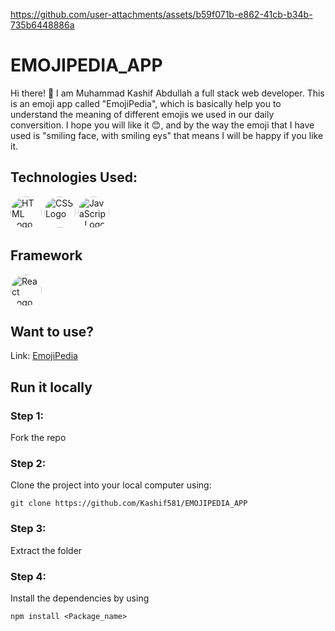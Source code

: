 

https://github.com/user-attachments/assets/b59f071b-e862-41cb-b34b-735b6448886a


# EMOJIPEDIA_APP

Hi there! 👋 I am Muhammad Kashif Abdullah a full stack web developer. This is an emoji app called "EmojiPedia", which is basically help you to understand the meaning of different emojis we used in our daily conversition. I hope you will like it 😊, and by the way the emoji that I have used is "smiling face, with smiling eys" that means I will be happy if you like it.

## Technologies Used:


<img src="https://cdn.jsdelivr.net/gh/devicons/devicon/icons/html5/html5-original.svg" alt="HTML Logo" width="50" height="50" style="border-radius: 50%;"> <img src="https://cdn.jsdelivr.net/gh/devicons/devicon/icons/css3/css3-original.svg" alt="CSS Logo" width="50" height="50" style="border-radius: 50%;"> <img src="https://cdn.jsdelivr.net/gh/devicons/devicon/icons/javascript/javascript-original.svg" alt="JavaScript Logo" width="50" height="50" style="border-radius: 50%;">

## Framework
<img src="https://cdn.jsdelivr.net/gh/devicons/devicon/icons/react/react-original.svg" alt="React Logo" width="50" height="50" style="border-radius: 50%;">




## Want to use?
Link: [EmojiPedia](https://grfp34.csb.app/)

## Run it locally

### Step 1:
Fork the repo

### Step 2:
Clone the project into your local computer using:
```
git clone https://github.com/Kashif581/EMOJIPEDIA_APP

```


### Step 3:
Extract the folder

### Step 4:
Install the dependencies by using 
```
npm install <Package_name>

``` 
